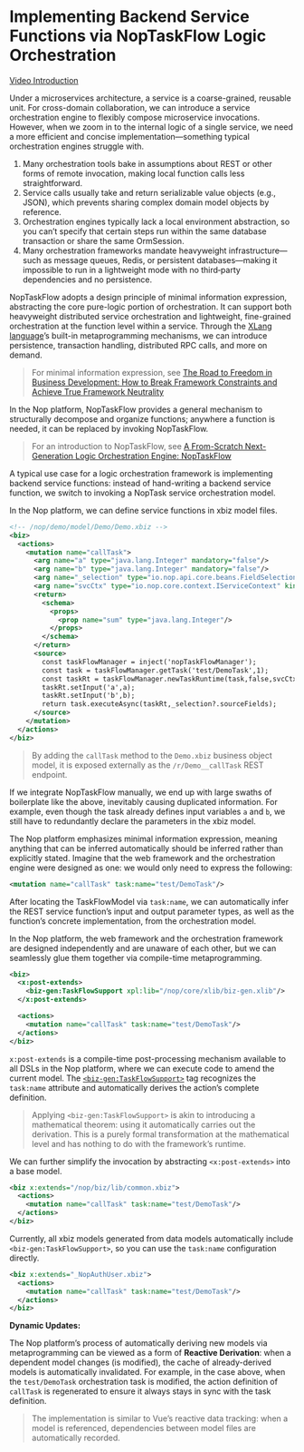 
# Implementing Backend Service Functions via NopTaskFlow Logic Orchestration

[Video Introduction](https://www.bilibili.com/video/BV19J4m1J78t/)

Under a microservices architecture, a service is a coarse-grained, reusable unit. For cross-domain collaboration, we can introduce a service orchestration engine to flexibly compose microservice invocations. However, when we zoom in to the internal logic of a single service, we need a more efficient and concise implementation—something typical orchestration engines struggle with.

1. Many orchestration tools bake in assumptions about REST or other forms of remote invocation, making local function calls less straightforward.
2. Service calls usually take and return serializable value objects (e.g., JSON), which prevents sharing complex domain model objects by reference.
3. Orchestration engines typically lack a local environment abstraction, so you can’t specify that certain steps run within the same database transaction or share the same OrmSession.
4. Many orchestration frameworks mandate heavyweight infrastructure—such as message queues, Redis, or persistent databases—making it impossible to run in a lightweight mode with no third‑party dependencies and no persistence.

NopTaskFlow adopts a design principle of minimal information expression, abstracting the core pure-logic portion of orchestration. It can support both heavyweight distributed service orchestration and lightweight, fine-grained orchestration at the function level within a service. Through the [XLang language](../xlang/index.md)’s built-in metaprogramming mechanisms, we can introduce persistence, transaction handling, distributed RPC calls, and more on demand.

> For minimal information expression, see [The Road to Freedom in Business Development: How to Break Framework Constraints and Achieve True Framework Neutrality](https://zhuanlan.zhihu.com/p/682910525)

In the Nop platform, NopTaskFlow provides a general mechanism to structurally decompose and organize functions; anywhere a function is needed, it can be replaced by invoking NopTaskFlow.

> For an introduction to NopTaskFlow, see [A From-Scratch Next-Generation Logic Orchestration Engine: NopTaskFlow](https://zhuanlan.zhihu.com/p/691166138)

A typical use case for a logic orchestration framework is implementing backend service functions: instead of hand-writing a backend service function, we switch to invoking a NopTask service orchestration model.

In the Nop platform, we can define service functions in xbiz model files.

```xml
<!-- /nop/demo/model/Demo/Demo.xbiz -->
<biz>
  <actions>
    <mutation name="callTask">
      <arg name="a" type="java.lang.Integer" mandatory="false"/>
      <arg name="b" type="java.lang.Integer" mandatory="false"/>
      <arg name="_selection" type="io.nop.api.core.beans.FieldSelectionBean" kind="FieldSelection"/>
      <arg name="svcCtx" type="io.nop.core.context.IServiceContext" kind="ServiceContext"/>
      <return>
        <schema>
          <props>
            <prop name="sum" type="java.lang.Integer"/>
          </props>
        </schema>
      </return>
      <source>
        const taskFlowManager = inject('nopTaskFlowManager');
        const task = taskFlowManager.getTask('test/DemoTask',1);
        const taskRt = taskFlowManager.newTaskRuntime(task,false,svcCtx);
        taskRt.setInput('a',a);
        taskRt.setInput('b',b);
        return task.executeAsync(taskRt,_selection?.sourceFields);
      </source>
    </mutation>
  </actions>
</biz>
```

> By adding the `callTask` method to the `Demo.xbiz` business object model, it is exposed externally as the `/r/Demo__callTask` REST endpoint.

If we integrate NopTaskFlow manually, we end up with large swaths of boilerplate like the above, inevitably causing duplicated information. For example, even though the task already defines input variables `a` and `b`, we still have to redundantly declare the parameters in the xbiz model.

The Nop platform emphasizes minimal information expression, meaning anything that can be inferred automatically should be inferred rather than explicitly stated. Imagine that the web framework and the orchestration engine were designed as one: we would only need to express the following:

```xml
<mutation name="callTask" task:name="test/DemoTask"/>
```

After locating the TaskFlowModel via `task:name`, we can automatically infer the REST service function’s input and output parameter types, as well as the function’s concrete implementation, from the orchestration model.

In the Nop platform, the web framework and the orchestration framework are designed independently and are unaware of each other, but we can seamlessly glue them together via compile-time metaprogramming.

```xml
<biz>
  <x:post-extends>
    <biz-gen:TaskFlowSupport xpl:lib="/nop/core/xlib/biz-gen.xlib"/>
  </x:post-extends>

  <actions>
    <mutation name="callTask" task:name="test/DemoTask"/>
  </actions>
</biz>
```

`x:post-extends` is a compile-time post-processing mechanism available to all DSLs in the Nop platform, where we can execute code to amend the current model. The [`<biz-gen:TaskFlowSupport>`](https://gitee.com/canonical-entropy/nop-entropy/blob/master/nop-task/nop-task-core/src/main/resources/_vfs/nop/task/xlib/task-gen.xlib) tag recognizes the `task:name` attribute and automatically derives the action’s complete definition.

> Applying `<biz-gen:TaskFlowSupport>` is akin to introducing a mathematical theorem: using it automatically carries out the derivation. This is a purely formal transformation at the mathematical level and has nothing to do with the framework’s runtime.

We can further simplify the invocation by abstracting `<x:post-extends>` into a base model.

```xml
<biz x:extends="/nop/biz/lib/common.xbiz">
  <actions>
    <mutation name="callTask" task:name="test/DemoTask"/>
  </actions>
</biz>
```

Currently, all xbiz models generated from data models automatically include `<biz-gen:TaskFlowSupport>`, so you can use the `task:name` configuration directly.

```xml
<biz x:extends="_NopAuthUser.xbiz">
  <actions>
    <mutation name="callTask" task:name="test/DemoTask"/>
  </actions>
</biz>
```

**Dynamic Updates:**

The Nop platform’s process of automatically deriving new models via metaprogramming can be viewed as a form of **Reactive Derivation**: when a dependent model changes (is modified), the cache of already-derived models is automatically invalidated. For example, in the case above, when the `test/DemoTask` orchestration task is modified, the action definition of `callTask` is regenerated to ensure it always stays in sync with the task definition.

> The implementation is similar to Vue’s reactive data tracking: when a model is referenced, dependencies between model files are automatically recorded.

<!-- SOURCE_MD5:cb9ee98deeb017d8b768ae712a2951fa-->
